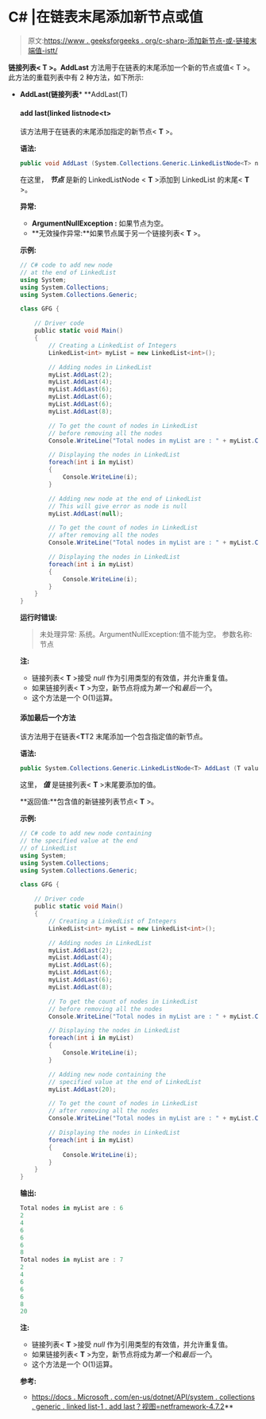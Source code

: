 # C# |在链表末尾添加新节点或值

> 原文:[https://www . geeksforgeeks . org/c-sharp-添加新节点-或-链接末端值-istt/](https://www.geeksforgeeks.org/c-sharp-adding-new-node-or-value-at-the-end-of-linkedlistt/)

**链接列表< T >。AddLast** 方法用于在链表的末尾添加一个新的节点或值< T >。此方法的重载列表中有 2 种方法，如下所示:

*   **AddLast(链接列表***   **AddLast(T)

    #### add last(linked listnode<**t**>

    该方法用于在链表的末尾添加指定的新节点< **T** >。

    **语法:**

    ```cs
    public void AddLast (System.Collections.Generic.LinkedListNode<T> node);

    ```

    在这里， ***节点*** 是新的 LinkedListNode < **T** >添加到 LinkedList 的末尾< **T** >。

    **异常:**

    *   **ArgumentNullException :** 如果节点为空。
    *   **无效操作异常:**如果节点属于另一个链接列表< **T** >。

    **示例:**

    ```cs
    // C# code to add new node
    // at the end of LinkedList
    using System;
    using System.Collections;
    using System.Collections.Generic;

    class GFG {

        // Driver code
        public static void Main()
        {
            // Creating a LinkedList of Integers
            LinkedList<int> myList = new LinkedList<int>();

            // Adding nodes in LinkedList
            myList.AddLast(2);
            myList.AddLast(4);
            myList.AddLast(6);
            myList.AddLast(6);
            myList.AddLast(6);
            myList.AddLast(8);

            // To get the count of nodes in LinkedList
            // before removing all the nodes
            Console.WriteLine("Total nodes in myList are : " + myList.Count);

            // Displaying the nodes in LinkedList
            foreach(int i in myList)
            {
                Console.WriteLine(i);
            }

            // Adding new node at the end of LinkedList
            // This will give error as node is null
            myList.AddLast(null);

            // To get the count of nodes in LinkedList
            // after removing all the nodes
            Console.WriteLine("Total nodes in myList are : " + myList.Count);

            // Displaying the nodes in LinkedList
            foreach(int i in myList)
            {
                Console.WriteLine(i);
            }
        }
    }
    ```

    **运行时错误:**

    > 未处理异常:
    > 系统。ArgumentNullException:值不能为空。
    > 参数名称:节点

    **注:**

    *   链接列表< **T** >接受 *null* 作为引用类型的有效值，并允许重复值。
    *   如果链接列表< **T** >为空，新节点将成为*第一个*和*最后一个*。
    *   这个方法是一个 O(1)运算。

    #### 添加最后一个方法

    该方法用于在链表<**T**T2 末尾添加一个包含指定值的新节点。

    **语法:**

    ```cs
    public System.Collections.Generic.LinkedListNode<T> AddLast (T value);

    ```

    这里， ***值*** 是链接列表< **T** >末尾要添加的值。

    **返回值:**包含值的新链接列表节点< **T** >。

    **示例:**

    ```cs
    // C# code to add new node containing
    // the specified value at the end
    // of LinkedList
    using System;
    using System.Collections;
    using System.Collections.Generic;

    class GFG {

        // Driver code
        public static void Main()
        {
            // Creating a LinkedList of Integers
            LinkedList<int> myList = new LinkedList<int>();

            // Adding nodes in LinkedList
            myList.AddLast(2);
            myList.AddLast(4);
            myList.AddLast(6);
            myList.AddLast(6);
            myList.AddLast(6);
            myList.AddLast(8);

            // To get the count of nodes in LinkedList
            // before removing all the nodes
            Console.WriteLine("Total nodes in myList are : " + myList.Count);

            // Displaying the nodes in LinkedList
            foreach(int i in myList)
            {
                Console.WriteLine(i);
            }

            // Adding new node containing the
            // specified value at the end of LinkedList
            myList.AddLast(20);

            // To get the count of nodes in LinkedList
            // after removing all the nodes
            Console.WriteLine("Total nodes in myList are : " + myList.Count);

            // Displaying the nodes in LinkedList
            foreach(int i in myList)
            {
                Console.WriteLine(i);
            }
        }
    }
    ```

    **输出:**

    ```cs
    Total nodes in myList are : 6
    2
    4
    6
    6
    6
    8
    Total nodes in myList are : 7
    2
    4
    6
    6
    6
    8
    20

    ```

    **注:**

    *   链接列表< **T** >接受 *null* 作为引用类型的有效值，并允许重复值。
    *   如果链接列表< **T** >为空，新节点将成为*第一个*和*最后一个*。
    *   这个方法是一个 O(1)运算。

    **参考:**

    *   [https://docs . Microsoft . com/en-us/dotnet/API/system . collections . generic . linked list-1 . add last？视图=netframework-4.7.2](https://docs.microsoft.com/en-us/dotnet/api/system.collections.generic.linkedlist-1.addlast?view=netframework-4.7.2)**
